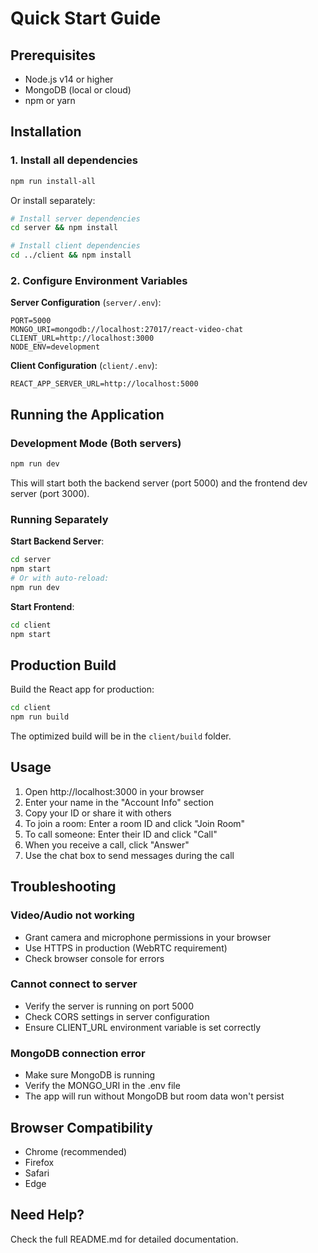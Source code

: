 # Quick Start Guide

## Prerequisites
- Node.js v14 or higher
- MongoDB (local or cloud)
- npm or yarn

## Installation

### 1. Install all dependencies
```bash
npm run install-all
```

Or install separately:
```bash
# Install server dependencies
cd server && npm install

# Install client dependencies
cd ../client && npm install
```

### 2. Configure Environment Variables

**Server Configuration** (`server/.env`):
```env
PORT=5000
MONGO_URI=mongodb://localhost:27017/react-video-chat
CLIENT_URL=http://localhost:3000
NODE_ENV=development
```

**Client Configuration** (`client/.env`):
```env
REACT_APP_SERVER_URL=http://localhost:5000
```

## Running the Application

### Development Mode (Both servers)
```bash
npm run dev
```

This will start both the backend server (port 5000) and the frontend dev server (port 3000).

### Running Separately

**Start Backend Server**:
```bash
cd server
npm start
# Or with auto-reload:
npm run dev
```

**Start Frontend**:
```bash
cd client
npm start
```

## Production Build

Build the React app for production:
```bash
cd client
npm run build
```

The optimized build will be in the `client/build` folder.

## Usage

1. Open http://localhost:3000 in your browser
2. Enter your name in the "Account Info" section
3. Copy your ID or share it with others
4. To join a room: Enter a room ID and click "Join Room"
5. To call someone: Enter their ID and click "Call"
6. When you receive a call, click "Answer"
7. Use the chat box to send messages during the call

## Troubleshooting

### Video/Audio not working
- Grant camera and microphone permissions in your browser
- Use HTTPS in production (WebRTC requirement)
- Check browser console for errors

### Cannot connect to server
- Verify the server is running on port 5000
- Check CORS settings in server configuration
- Ensure CLIENT_URL environment variable is set correctly

### MongoDB connection error
- Make sure MongoDB is running
- Verify the MONGO_URI in the .env file
- The app will run without MongoDB but room data won't persist

## Browser Compatibility
- Chrome (recommended)
- Firefox
- Safari
- Edge

## Need Help?
Check the full README.md for detailed documentation.
